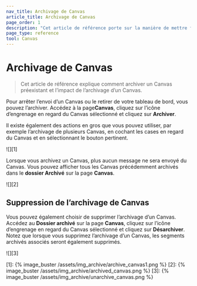 ```yaml
---
nav_title: Archivage de Canvas
article_title: Archivage de Canvas
page_order: 1
description: "Cet article de référence porte sur la manière de mettre fin à un Canvas ou de l’archiver après le lancement initial."
page_type: reference
tool: Canvas
---
```


# Archivage de Canvas

> Cet article de référence explique comment archiver un Canvas préexistant et l’impact de l’archivage d’un Canvas.

Pour arrêter l’envoi d’un Canvas ou le retirer de votre tableau de bord, vous pouvez l’archiver. Accédez à la page**Canvas**, cliquez sur <i class="fas fa-gear"></i> l’icône d’engrenage en regard du Canvas sélectionné et cliquez sur **Archiver**.

Il existe également des actions en gros que vous pouvez utiliser, par exemple l’archivage de plusieurs Canvas, en cochant les cases en regard du Canvas et en sélectionnant le bouton pertinent. 

![][1]

Lorsque vous archivez un Canvas, plus aucun message ne sera envoyé du Canvas. Vous pouvez afficher tous les Canvas précédemment archivés dans le **dossier Archivé** sur la page **Canvas**.

![][2]

## Suppression de l’archivage de Canvas

Vous pouvez également choisir de supprimer l’archivage d’un Canvas. Accédez au **Dossier archivé** sur la page **Canvas**, cliquez sur <i class="fas fa-gear"></i> l’icône d’engrenage en regard du Canvas sélectionné et cliquez sur **Désarchiver**. Notez que lorsque vous supprimez l’archivage d’un Canvas, les segments archivés associés seront également supprimés.

![][3]

[1]: {% image_buster /assets/img_archive/archive_canvas1.png %}
[2]: {% image_buster /assets/img_archive/archived_canvas.png %}
[3]: {% image_buster /assets/img_archive/unarchive_canvas.png %}
